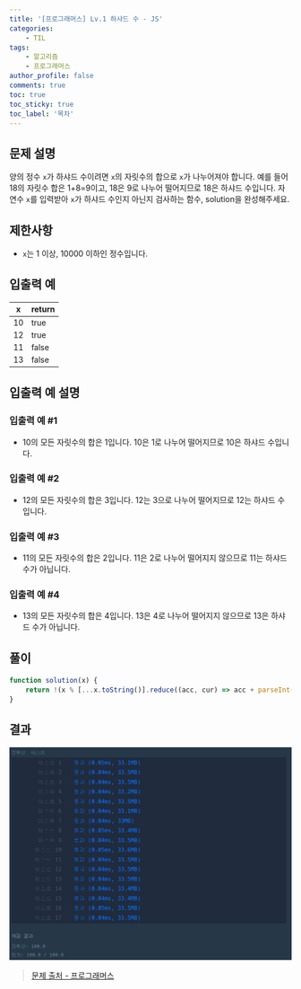 ```yaml
---
title: '[프로그래머스] Lv.1 하샤드 수 - JS'
categories:
    - TIL
tags:
    - 알고리즘
    - 프로그래머스
author_profile: false
comments: true
toc: true
toc_sticky: true
toc_label: '목차'
---
```


## 문제 설명

양의 정수 `x`가 하샤드 수이려면 `x`의 자릿수의 합으로 `x`가 나누어져야 합니다. 예를 들어 18의 자릿수 합은 1+8=9이고, 18은 9로 나누어 떨어지므로 18은 하샤드 수입니다. 자연수 `x`를 입력받아 `x`가 하샤드 수인지 아닌지 검사하는 함수, solution을 완성해주세요.

## 제한사항

-   `x`는 1 이상, 10000 이하인 정수입니다.

## 입출력 예

| x   | return |
| --- | ------ |
| 10  | true   |
| 12  | true   |
| 11  | false  |
| 13  | false  |

## 입출력 예 설명

### 입출력 예 #1

-   10의 모든 자릿수의 합은 1입니다. 10은 1로 나누어 떨어지므로 10은 하샤드 수입니다.

### 입출력 예 #2

-   12의 모든 자릿수의 합은 3입니다. 12는 3으로 나누어 떨어지므로 12는 하샤드 수입니다.

### 입출력 예 #3

-   11의 모든 자릿수의 합은 2입니다. 11은 2로 나누어 떨어지지 않으므로 11는 하샤드 수가 아닙니다.

### 입출력 예 #4

-   13의 모든 자릿수의 합은 4입니다. 13은 4로 나누어 떨어지지 않으므로 13은 하샤드 수가 아닙니다.

## 풀이

```javascript
function solution(x) {
    return !(x % [...x.toString()].reduce((acc, cur) => acc + parseInt(cur), 0));
}
```

## 결과

![result](/assets/images/2023/08/21/algorithm-12-result.png)

> [문제 출처 - 프로그래머스](https://school.programmers.co.kr/learn/courses/30/lessons/12947)
